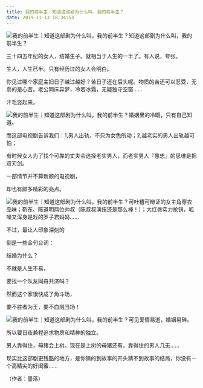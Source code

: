 ```yaml
---
title: 我的前半生｜知道这部剧为什么叫，我的前半生？
date: 2019-11-13 18:34:53
---
```


 ![我的前半生｜知道这部剧为什么叫，我的前半生？](http://p3.pstatp.com/large/2ed60004613bf4a3a8d1)知道这部剧为什么叫，我的前半生？

 三十四五年纪的女人，结婚生子。就相当于人生的一半了。有人说，夸张。

 生人，人生已半。只有经历过的女人会明白。

 你见过哪个家庭主妇日子越过越好？苦日子还在后头呢。物质的苦还可以忍受，无奈的是心苦。老公同床异梦，冷若冰霜，无疑独守空窗……

 汗毛竖起来。

 ![我的前半生｜知道这部剧为什么叫，我的前半生？](http://p3.pstatp.com/large/2ed6000462da20bff7e2)婚姻里的冷暖，只有自己知道。

 而这部电视剧告诉我们：1,男人出轨，不只为女色所动；2,越老实的男人出轨越可怕；

 有时候女人为了找个可靠的丈夫会选择老实男人，而老实男人『愚忠』的思维是把双刃剑。

 一部情节并不算新颖的电视剧，

 却也有颇多精彩的亮点。

 ![我的前半生｜知道这部剧为什么叫，我的前半生？](http://p1.pstatp.com/large/2ee40000b475bc347a82)可吐槽可辩证的女主角穿衣品味；靳东、陈道明两位帅叔（陈叔叔演技还是那么棒！）；大红唇实力抢镜，呱噪又浑身是戏的罗子君妈妈……

 不过，最让人印象深刻的

 倒是一些金句台词：

 结婚为什么？

 不就是人生不易，

 要找一个队友同舟共济吗？

 然而这个家很快成了角斗场，

 要不胜者为王，要不血溅当场！

 ![我的前半生｜知道这部剧为什么叫，我的前半生？](http://p9.pstatp.com/large/2edb0000b5e9694539ce)可见爱情易逝，婚姻易碎。

 所以要日夜兼程追求物质和精神的独立。

 男人靠得住，母猪会上树。现在是上树的母猪还有，靠得住的男人几无……

 现实比这部剧更残酷的地方，是你猜的到故事的开头猜不到故事的结局，你没有一个高精尖的好闺蜜……

 （作者：墨落）
